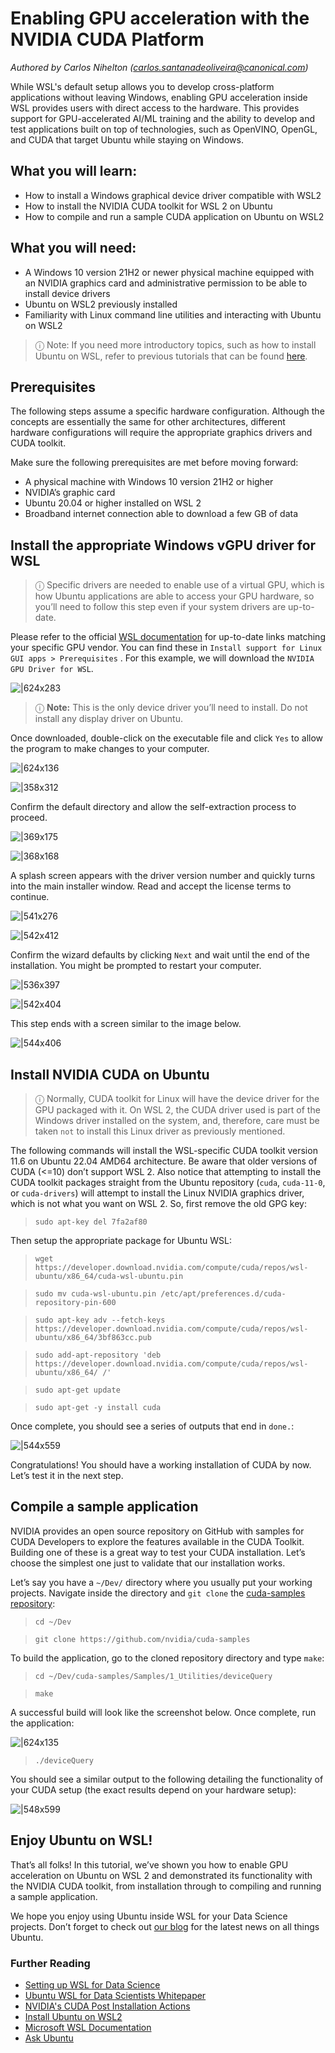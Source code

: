 # Enabling GPU acceleration with the NVIDIA CUDA Platform
*Authored by Carlos Nihelton ([carlos.santanadeoliveira@canonical.com](mailto:carlos.santanadeoliveira@canonical.com))*

While WSL's default setup allows you to develop cross-platform applications without leaving Windows, enabling GPU acceleration inside WSL provides users with direct access to the hardware. This provides support for GPU-accelerated AI/ML training and the ability to develop and test applications built on top of technologies, such as OpenVINO, OpenGL, and CUDA that target Ubuntu while staying on Windows.

## What you will learn:

* How to install a Windows graphical device driver compatible with WSL2
* How to install the NVIDIA CUDA toolkit for WSL 2 on Ubuntu
* How to compile and run a sample CUDA application on Ubuntu on WSL2

## What you will need:

* A Windows 10 version 21H2 or newer physical machine equipped with an NVIDIA graphics card and administrative permission to be able to install device drivers
* Ubuntu on WSL2 previously installed
* Familiarity with Linux command line utilities and interacting with Ubuntu on WSL2

> ⓘ Note: If you need more introductory topics, such as how to install Ubuntu on WSL, refer to previous tutorials that can be found [here](../guides/install-ubuntu-wsl2.md).


## Prerequisites

The following steps assume a specific hardware configuration. Although the concepts are essentially the same for other architectures, different hardware configurations will require the appropriate graphics drivers and CUDA toolkit.

Make sure the following prerequisites are met before moving forward:

* A physical machine with Windows 10 version 21H2 or higher
* NVIDIA’s graphic card
* Ubuntu 20.04 or higher installed on WSL 2
* Broadband internet connection able to download a few GB of data

## Install the appropriate Windows vGPU driver for WSL

> ⓘ Specific drivers are needed to enable use of a virtual GPU, which is how Ubuntu applications are able to access your GPU hardware, so you’ll need to follow this step even if your system drivers are up-to-date.

Please refer to the official [WSL documentation](https://learn.microsoft.com/en-us/windows/wsl/tutorials/gui-apps) for up-to-date links matching your specific GPU vendor. You can find these in `Install support for Linux GUI apps > Prerequisites` . For this example, we will download the `NVIDIA GPU Driver for WSL`.

![|624x283](assets/gpu-cuda/install-drivers.png)

> ⓘ **Note:** This is the only device driver you’ll need to install. Do not install any display driver on Ubuntu.

Once downloaded, double-click on the executable file and click `Yes` to allow the program to make changes to your computer.

![|624x136](assets/gpu-cuda/downloads-folder.png)

![|358x312](assets/gpu-cuda/nvidia-allow-changes.png)

Confirm the default directory and allow the self-extraction process to proceed.

![|369x175](assets/gpu-cuda/default-dir.png)

![|368x168](assets/gpu-cuda/please-wait-install.png)

A splash screen appears with the driver version number and quickly turns into the main installer window. Read and accept the license terms to continue.

![|541x276](assets/gpu-cuda/splash-screen.png)

![|542x412](assets/gpu-cuda/license.png)

Confirm the wizard defaults by clicking `Next` and wait until the end of the installation. You might be prompted to restart your computer.

![|536x397](assets/gpu-cuda/installation-options.png)

![|542x404](assets/gpu-cuda/installing.png)

This step ends with a screen similar to the image below.

![|544x406](assets/gpu-cuda/install-finished.png)

## Install NVIDIA CUDA on Ubuntu

> ⓘ Normally, CUDA toolkit for Linux will have the device driver for the GPU packaged with it. On WSL 2, the CUDA driver used is part of the Windows driver installed on the system, and, therefore, care must be taken `not` to install this Linux driver as previously mentioned.

The following commands will install the WSL-specific CUDA toolkit version 11.6 on Ubuntu 22.04 AMD64 architecture. Be aware that older versions of CUDA (<=10) don’t support WSL 2. Also notice that attempting to install the CUDA toolkit packages straight from the Ubuntu repository (`cuda`, `cuda-11-0`, or `cuda-drivers`) will attempt to install the Linux NVIDIA graphics driver, which is not what you want on WSL 2. So, first remove the old GPG key:

> `sudo apt-key del 7fa2af80`

Then setup the appropriate package for Ubuntu WSL:

> `wget https://developer.download.nvidia.com/compute/cuda/repos/wsl-ubuntu/x86_64/cuda-wsl-ubuntu.pin`

> `sudo mv cuda-wsl-ubuntu.pin /etc/apt/preferences.d/cuda-repository-pin-600`

> `sudo apt-key adv --fetch-keys https://developer.download.nvidia.com/compute/cuda/repos/wsl-ubuntu/x86_64/3bf863cc.pub`

> `sudo add-apt-repository 'deb https://developer.download.nvidia.com/compute/cuda/repos/wsl-ubuntu/x86_64/ /'`

> `sudo apt-get update`

> `sudo apt-get -y install cuda`

Once complete, you should see a series of outputs that end in `done.`:

![|544x559](assets/gpu-cuda/done-done.png)

Congratulations! You should have a working installation of CUDA by now. Let’s test it in the next step.

## Compile a sample application

NVIDIA provides an open source repository on GitHub with samples for CUDA Developers to explore the features available in the CUDA Toolkit. Building one of these is a great way to test your CUDA installation. Let’s choose the simplest one just to validate that our installation works.

Let’s say you have a `~/Dev/` directory where you usually put your working projects. Navigate inside the directory and `git clone` the [cuda-samples repository](https://github.com/nvidia/cuda-samples):

> `cd ~/Dev`

> `git clone https://github.com/nvidia/cuda-samples`

To build the application, go to the cloned repository directory and type `make`:

> `cd ~/Dev/cuda-samples/Samples/1_Utilities/deviceQuery`

> `make`

A successful build will look like the screenshot below. Once complete, run the application:

![|624x135](assets/gpu-cuda/make.png)

> `./deviceQuery`

You should see a similar output to the following detailing the functionality of your CUDA setup (the exact results depend on your hardware setup):

![|548x599](assets/gpu-cuda/device-query.png)

## Enjoy Ubuntu on WSL!

That’s all folks! In this tutorial, we’ve shown you how to enable GPU acceleration on Ubuntu on WSL 2 and demonstrated its functionality with the NVIDIA CUDA toolkit, from installation through to compiling and running a sample application.

We hope you enjoy using Ubuntu inside WSL for your Data Science projects. Don’t forget to check out [our blog](https://ubuntu.com/blog) for the latest news on all things Ubuntu.

### Further Reading

* [Setting up WSL for Data Science](https://ubuntu.com/blog/wsl-for-data-scientist)
* [Ubuntu WSL for Data Scientists Whitepaper](https://ubuntu.com/engage/ubuntu-wsl-for-data-scientists)
* [NVIDIA's CUDA Post Installation Actions](gpu-cuda.md)
* [Install Ubuntu on WSL2](../guides/install-ubuntu-wsl2.md)
* [Microsoft WSL Documentation](https://learn.microsoft.com/en-us/windows/wsl/)
* [Ask Ubuntu](https://askubuntu.com/)